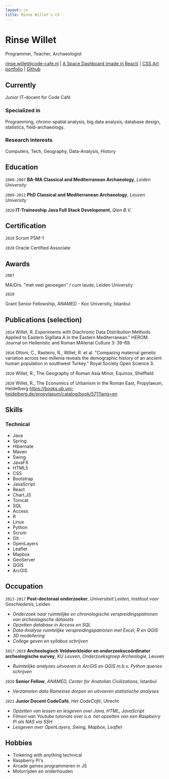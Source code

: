 ```yaml
---
layout: cv
title: Rinse Willet's CV
---
```

# Rinse Willet
Programmer, Teacher, Archaeologist

<div id="webaddress">
<a href="rinse.willet@code-cafe.nl">rinse.willet@code-cafe.nl</a>
| <a href="https://spacedashboard.top/">A Space Dashboard (made in React)</a>
| <a href="https://rinse-css-art-portfolio.web.app/">CSS Art portfolio</a>
| <a href="https://github.com/RinseWillet">Github</a>
</div>


## Currently

Junior IT-docent for Code Café

### Specialized in

Programming, chrono-spatial analysis, big data analysis, database design, statistics, field-archaeology.

### Research interests

Computers, Tech, Geography, Data-Analysis, History

## Education

`2000-2007`
**BA-MA Classical and Mediterranean Archaeology**, *Leiden University*

`2009-2012`
**PhD Classical and Mediterranean Archaeology**, *Leuven University*

`2020`
**IT-Traineeship Java Full Stack Development**, *Qien B.V.*

## Certification

`2020`
Scrum PSM-1

`2020`
Oracle Certified Associate

## Awards

`2007`

MA/Drs. "met veel genoegen" / cum laude, Leiden University

`2020`

Grant Senior Fellowship, ANAMED - Koc University, Istanbul

## Publications (selection)

`2014`
Willet, R. Experiments with Diachronic Data Distribution Methods Applied to Eastern Sigillata A in the Eastern Mediterranean." HEROM. Journal on Hellenistic and Roman MAterial Culture 3: 39-69.

`2016`
Ottoni, C., Rasteiro, R., Willet, R. et al. "Comparing maternal genetic variation across two millenia reveals the demographic history of an ancient human population in southwest Turkey." Royal Society Open Science 3.

`2020`
Willet, R., The Geography of Roman Asia Minor, Equinox, Sheffield

`2020`
Willet, R., The Economics of Urbanism in the Roman East, Propylaeum, Heidelberg
https://books.ub.uni-heidelberg.de/propylaeum/catalog/book/571?lang=en

## Skills
### Technical
- Java
- Spring
- Hibernate
- Maven
- Swing
- JavaFX
- HTML5
- CSS
- Bootstrap
- JavaScript
- React
- Chart.JS
- Tomcat
- SQL
- Access
- R
- Linux
- Python
- Scrum
- Git
- OpenLayers
- Leaflet
- Mapbox
- GeoServer
- QGIS
- ArcGIS

## Occupation

`2013-2017`
**Post-doctoraal onderzoeker**, *Universiteit Leiden, Instituut voor Geschiedenis*, Leiden
- *Onderzoek naar ruimtelijke en chronologische verspreidingspatronen van archeologische datasets*
- *Opzetten database in Access en SQL*
- *Data-Analyse ruimtelijke verspreidingspatronen met Excel, R en QGIS*
- *3D modellering*
- *College geven en syllabus schrijven*

`2017-2019`
**Archeologisch Veldwerkleider en onderzoekscoördinator archeologische survey**, *KU Leuven, Onderzoeksgroep Archeologie*, Leuven
- *Ruimtelijke analyses uitvoeren in ArcGIS en QGIS m.b.v. Python queries schrijven*

`2020`
**Senior Fellow**, *ANAMED, Center for Anatolian Civilizations*, Istanbul
- *Verzamelen data Romeinse dorpen en uitvoeren statistische analyses*

`2021`
**Junior Docent CodeCafé**, *Het CodeCafé*, Utrecht
- *Opzetten van lessen en lesgeven over Java, HTML, JavaScript*
- *Filmen van Youtube tutorials over o.a. het opzetten van een Raspberry Pi als NAS via SSH*
- *Lesgeven over OpenLayers, Swing, Mapbox, Leaflet*

## Hobbies

- Tinkering with anything technical
- Raspberry Pi's
- Arcade games programmeren in JS
- Motorrijden en onderhouden

<!-- ### Footer

Last updated: May 2013 -->


